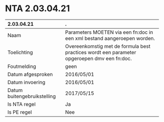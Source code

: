 # NTA 2.03.04.21

 2.03.04.21 | . 
 :--- | :--- 
 Naam | Parameters MOETEN via een fn:doc in een xml bestand aangeroepen worden. 
 Toelichting | Overeenkomstig met de formula best practices wordt een parameter opgeroepen dmv een fn:doc. 
 Foutmelding | geen 
 Datum afgesproken | 2016/05/01 
 Datum invoering | 2016/05/01 
 Datum buitengebruikstelling | 2017/05/15 
 Is NTA regel | Ja 
 Is PE regel | Nee 
